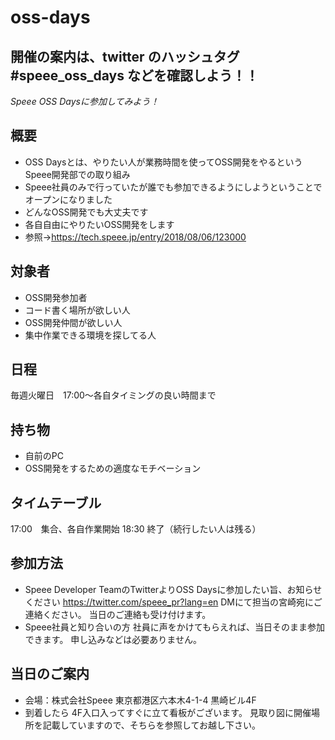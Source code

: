# oss-days

## 開催の案内は、twitter のハッシュタグ　#speee_oss_days などを確認しよう！！

*Speee OSS Daysに参加してみよう！*

## 概要
- OSS Daysとは、やりたい人が業務時間を使ってOSS開発をやるというSpeee開発部での取り組み
- Speee社員のみで行っていたが誰でも参加できるようにしようということでオープンになりました
- どんなOSS開発でも大丈夫です
- 各自自由にやりたいOSS開発をします
- 参照→https://tech.speee.jp/entry/2018/08/06/123000
 ## 対象者
- OSS開発参加者
- コード書く場所が欲しい人
- OSS開発仲間が欲しい人
- 集中作業できる環境を探してる人
 ## 日程
毎週火曜日　17:00～各自タイミングの良い時間まで
 ## 持ち物
- 自前のPC
- OSS開発をするための適度なモチベーション
 ## タイムテーブル
17:00　集合、各自作業開始
18:30    終了（続行したい人は残る）　
 ## 参加方法
- Speee Developer TeamのTwitterよりOSS Daysに参加したい旨、お知らせください
https://twitter.com/speee_pr?lang=en
DMにて担当の宮崎宛にご連絡ください。
当日のご連絡も受け付けます。 
　
 - Speee社員と知り合いの方
社員に声をかけてもらえれば、当日そのまま参加できます。
申し込みなどは必要ありません。
  ## 当日のご案内
- 会場：株式会社Speee
東京都港区六本木4-1-4 黒崎ビル4F 
- 到着したら
4F入口入ってすぐに立て看板がございます。
見取り図に開催場所を記載していますので、そちらを参照してお越し下さい。
